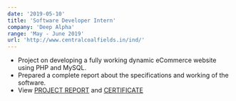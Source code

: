 ```yaml
---
date: '2019-05-10'
title: 'Software Developer Intern'
company: 'Deep Alpha'
range: 'May - June 2019'
url: 'http://www.centralcoalfields.in/ind/'
---
```


- Project on developing a fully working dynamic eCommerce website using PHP and MySQL.
- Prepared a complete report about the specifications and working of the software.
- View [PROJECT REPORT](https://drive.google.com/file/d/1Cn6gxJ1UYpcdz97FivBBp-SsXiVbgg5-/view?usp=sharing) and [CERTIFICATE](https://drive.google.com/file/d/1R1in-IgfDj9qx9btWEeA_9Ob3db-54_c/view?usp=sharing)

